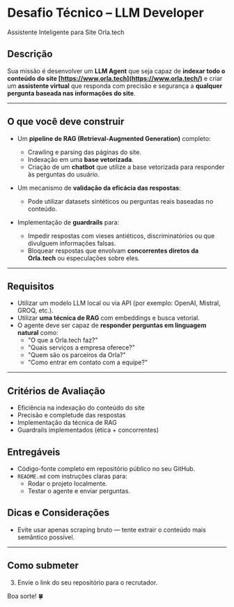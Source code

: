 # Desafio Técnico – LLM Developer

Assistente Inteligente para Site Orla.tech

## Descrição

Sua missão é desenvolver um **LLM Agent** que seja capaz de **indexar todo o conteúdo do site [https://www.orla.tech](https://www.orla.tech/)** e criar um **assistente virtual** que responda com precisão e segurança a **qualquer pergunta baseada nas informações do site**.

---

## O que você deve construir

- Um **pipeline de RAG (Retrieval-Augmented Generation)** completo:
  - Crawling e parsing das páginas do site.
  - Indexação em uma **base vetorizada**.
  - Criação de um **chatbot** que utilize a base vetorizada para responder às perguntas do usuário.

- Um mecanismo de **validação da eficácia das respostas**:
  - Pode utilizar datasets sintéticos ou perguntas reais baseadas no conteúdo.

- Implementação de **guardrails** para:
  - Impedir respostas com vieses antiéticos, discriminatórios ou que divulguem informações falsas.
  - Bloquear respostas que envolvam **concorrentes diretos da Orla.tech** ou especulações sobre eles.

---

## Requisitos

- Utilizar um modelo LLM local ou via API (por exemplo: OpenAI, Mistral, GROQ, etc.).
- Utilizar **uma técnica de RAG** com embeddings e busca vetorial.
- O agente deve ser capaz de **responder perguntas em linguagem natural** como:
  - "O que a Orla.tech faz?"
  - "Quais serviços a empresa oferece?"
  - "Quem são os parceiros da Orla?"
  - "Como entrar em contato com a equipe?"
---

## Critérios de Avaliação

- Eficiência na indexação do conteúdo do site
- Precisão e completude das respostas
- Implementação da técnica de RAG 
- Guardrails implementados (ética + concorrentes)

## Entregáveis

- Código-fonte completo em repositório público no seu GitHub.
- `README.md` com instruções claras para:
  - Rodar o projeto localmente.
  - Testar o agente e enviar perguntas.


## Dicas e Considerações

- Evite usar apenas scraping bruto — tente extrair o conteúdo mais semântico possível.

---

## Como submeter

3. Envie o link do seu repositório para o recrutador.

Boa sorte! 🍀
